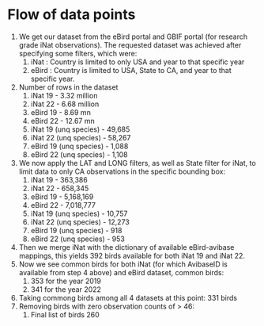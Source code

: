 # Flow of data points

1. We get our dataset from the eBird portal and GBIF portal (for research grade iNat observations). The requested dataset was achieved after specifying some filters, which were:
   1. iNat : Country is limited to only USA and year to that specific year
   2. eBird : Country is limited to USA, State to CA, and year to that specific year.
2. Number of rows in the dataset
   1. iNat 19 - 3.32 million
   2. iNat 22 - 6.68 million
   3. eBird 19 - 8.69 mn
   4. eBird 22 - 12.67 mn
   5. iNat 19 (unq species) - 49,685
   6. iNat 22 (unq species) - 58,267
   7. eBird 19 (unq species) - 1,088
   8. eBird 22 (unq species) - 1,108
3. We now apply the LAT and LONG filters, as well as State filter for iNat, to limit data to only CA observations in the specific bounding box:
   1. iNat 19 - 363,386
   2. iNat 22 - 658,345
   3. eBird 19 - 5,168,169
   4. eBird 22 - 7,018,777
   5. iNat 19 (unq species) - 10,757
   6. iNat 22 (unq species) - 12,273
   7. eBird 19 (unq species) - 918
   8. eBird 22 (unq species) - 953
4. Then we merge iNat with the dictionary of available eBird-avibase mappings, this yields 392 birds available for both iNat 19 and iNat 22.
5. Now we see common birds for both iNat (for which AvibaseID is available from step 4 above) and eBird dataset, common birds:
   1. 353 for the year 2019 
   2. 341 for the year 2022
6. Taking commong birds among all 4 datasets at this point: 331 birds
7. Removing birds with zero observation counts of > 46:
   1. Final list of birds 260